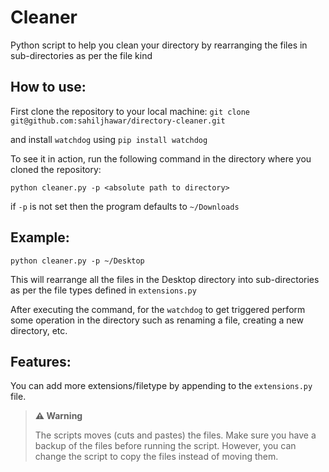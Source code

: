 # Cleaner

Python script to help you clean your directory by rearranging the files in sub-directories as per the file kind

## How to use:

First clone the repository to your local machine:
`git clone git@github.com:sahiljhawar/directory-cleaner.git`

and install `watchdog` using  `pip install watchdog`

To see it in action, run the following command in the directory where you cloned the repository:

`python cleaner.py -p <absolute path to directory>`

if `-p` is not set then the program defaults to `~/Downloads`

## Example:

`python cleaner.py -p ~/Desktop`

This will rearrange all the files in the Desktop directory into sub-directories as per the file types defined in `extensions.py`

After executing the command, for the `watchdog` to get triggered perform some operation in the directory such as renaming a file, creating a new directory, etc.

## Features:

You can add more extensions/filetype by appending to the `extensions.py` file.

> **⚠️ Warning**
>
> The scripts moves (cuts and pastes) the files. Make sure you have a backup of the files before running the script. However, you can change the script to copy the files instead of moving them.
